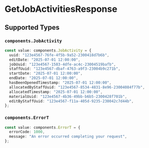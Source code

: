 # GetJobActivitiesResponse


## Supported Types

### `components.JobActivity`

```typescript
const value: components.JobActivity = {
  uuid: "123e4567-76fe-4f5b-9a52-2300418d7b6b",
  editDate: "2025-07-01 12:00:00",
  jobUuid: "123e4567-1583-4dfe-ac4c-23004519bafb",
  staffUuid: "123e4567-dbaf-4763-a9f3-23004b9c271b",
  startDate: "2025-07-01 12:00:00",
  endDate: "2025-07-01 12:00:00",
  hasBeenOpenedTimestamp: "2025-07-01 12:00:00",
  allocatedByStaffUuid: "123e4567-8534-4831-8e96-23004084f77b",
  allocatedTimestamp: "2025-07-01 12:00:00",
  materialUuid: "123e4567-4b36-49bb-b6b5-2300428f701b",
  editByStaffUuid: "123e4567-f11a-405d-9235-230042c7d44b",
};
```

### `components.ErrorT`

```typescript
const value: components.ErrorT = {
  errorCode: 1000,
  message: "An error occurred completing your request",
};
```

